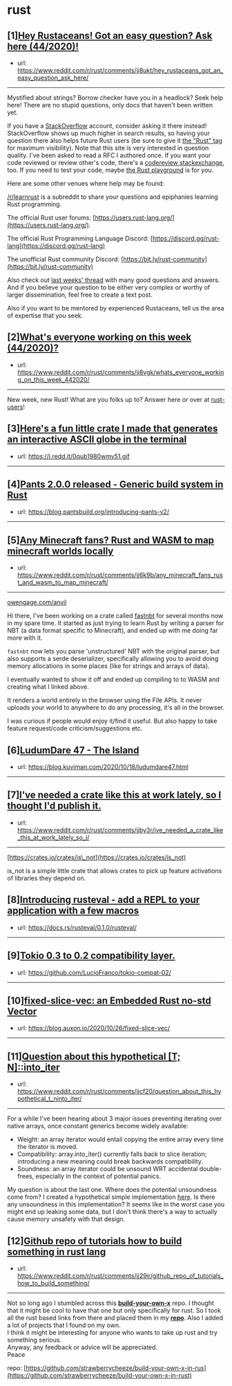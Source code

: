 # rust
## [1][Hey Rustaceans! Got an easy question? Ask here (44/2020)!](https://www.reddit.com/r/rust/comments/ji8ukt/hey_rustaceans_got_an_easy_question_ask_here/)
- url: https://www.reddit.com/r/rust/comments/ji8ukt/hey_rustaceans_got_an_easy_question_ask_here/
---
Mystified about strings? Borrow checker have you in a headlock? Seek help here! There are no stupid questions, only docs that haven't been written yet.

If you have a [StackOverflow](http://stackoverflow.com/) account, consider asking it there instead! StackOverflow shows up much higher in search results, so having your question there also helps future Rust users (be sure to give it [the "Rust" tag](http://stackoverflow.com/questions/tagged/rust) for maximum visibility). Note that this site is very interested in question quality. I've been asked to read a RFC I authored once. If you want your code reviewed or review other's code, there's a [codereview stackexchange](https://codereview.stackexchange.com/questions/tagged/rust), too. If you need to test your code, maybe [the Rust playground](https://play.rust-lang.org) is for you.

Here are some other venues where help may be found:

[/r/learnrust](https://www.reddit.com/r/learnrust) is a subreddit to share your questions and epiphanies learning Rust programming.

The official Rust user forums: [https://users.rust-lang.org/](https://users.rust-lang.org/).

The official Rust Programming Language Discord: [https://discord.gg/rust-lang](https://discord.gg/rust-lang)

The unofficial Rust community Discord: [https://bit.ly/rust-community](https://bit.ly/rust-community)

Also check out [last weeks' thread](https://reddit.com/r/rust/comments/jdwuis/hey_rustaceans_got_an_easy_question_ask_here/) with many good questions and answers. And if you believe your question to be either very complex or worthy of larger dissemination, feel free to create a text post.

Also if you want to be mentored by experienced Rustaceans, tell us the area of expertise that you seek.
## [2][What's everyone working on this week (44/2020)?](https://www.reddit.com/r/rust/comments/ji8vgk/whats_everyone_working_on_this_week_442020/)
- url: https://www.reddit.com/r/rust/comments/ji8vgk/whats_everyone_working_on_this_week_442020/
---
New week, new Rust! What are you folks up to? Answer here or over at [rust-users](https://users.rust-lang.org/t/whats-everyone-working-on-this-week-44-2020/50643?u=llogiq)!
## [3][Here's a fun little crate I made that generates an interactive ASCII globe in the terminal](https://www.reddit.com/r/rust/comments/jj0pde/heres_a_fun_little_crate_i_made_that_generates_an/)
- url: https://i.redd.it/0qub1980wmv51.gif
---

## [4][Pants 2.0.0 released - Generic build system in Rust](https://www.reddit.com/r/rust/comments/jjcbka/pants_200_released_generic_build_system_in_rust/)
- url: https://blog.pantsbuild.org/introducing-pants-v2/
---

## [5][Any Minecraft fans? Rust and WASM to map minecraft worlds locally](https://www.reddit.com/r/rust/comments/jj6k9b/any_minecraft_fans_rust_and_wasm_to_map_minecraft/)
- url: https://www.reddit.com/r/rust/comments/jj6k9b/any_minecraft_fans_rust_and_wasm_to_map_minecraft/
---
[owengage.com/anvil](https://owengage.com/anvil/)

Hi there, I've been working on a crate called [fastnbt](https://github.com/owengage/fastnbt) for several months now in my spare time. It started as just trying to learn Rust by writing a parser for NBT (a data format specific to Minecraft), and ended up with me doing far more with it.

`fastnbt` now lets you parse 'unstructured' NBT with the original parser, but also supports a serde deserializer, specifically allowing you to avoid doing memory allocations in some places (like for strings and arrays of data).

I eventually wanted to show it off and ended up compiling to to WASM and creating what I linked above.

It renders a world entirely in the browser using the File APIs. It never uploads your world to anywhere to do any processing, it's all in the browser.

I was curious if people would enjoy it/find it useful. But also happy to take feature request/code criticism/suggestions etc.
## [6][LudumDare 47 - The Island](https://www.reddit.com/r/rust/comments/jjet2n/ludumdare_47_the_island/)
- url: https://blog.kuviman.com/2020/10/18/ludumdare47.html
---

## [7][I've needed a crate like this at work lately, so I thought I'd publish it.](https://www.reddit.com/r/rust/comments/jjby3r/ive_needed_a_crate_like_this_at_work_lately_so_i/)
- url: https://www.reddit.com/r/rust/comments/jjby3r/ive_needed_a_crate_like_this_at_work_lately_so_i/
---
[https://crates.io/crates/is\_not](https://crates.io/crates/is_not)

is\_not is a simple little crate that allows crates to pick up feature activations of libraries they depend on.
## [8][Introducing rusteval - add a REPL to your application with a few macros](https://www.reddit.com/r/rust/comments/jj09i8/introducing_rusteval_add_a_repl_to_your/)
- url: https://docs.rs/rusteval/0.1.0/rusteval/
---

## [9][Tokio 0.3 to 0.2 compatibility layer.](https://www.reddit.com/r/rust/comments/jj80co/tokio_03_to_02_compatibility_layer/)
- url: https://github.com/LucioFranco/tokio-compat-02/
---

## [10][fixed-slice-vec: an Embedded Rust no-std Vector](https://www.reddit.com/r/rust/comments/jj537w/fixedslicevec_an_embedded_rust_nostd_vector/)
- url: https://blog.auxon.io/2020/10/26/fixed-slice-vec/
---

## [11][Question about this hypothetical [T; N]::into_iter](https://www.reddit.com/r/rust/comments/jjcf20/question_about_this_hypothetical_t_ninto_iter/)
- url: https://www.reddit.com/r/rust/comments/jjcf20/question_about_this_hypothetical_t_ninto_iter/
---
For a while I've been hearing about 3 major issues preventing iterating over native arrays, once constant generics become widely available:

- Weight: an array iterator would entail copying the entire array every time the iterator is moved.
- Compatibility: array.into_iter() currently falls back to slice iteration; introducing a new meaning could break backwards compatibility.
- Soundness: an array iterator could be unsound WRT accidental double-frees, especially in the context of potential panics.

My question is about the last one. Where does the potential unsoundness come from? I created a hypothetical simple implementation [here](https://gist.github.com/Lucretiel/477bf0b5b222eca8f3b77e412518a59c). Is there any unsoundness in this implementation? It seems like in the worst case you might end up leaking some data, but I don't think there's a way to actually cause memory unsafety with that design.
## [12][Github repo of tutorials how to build something in rust lang](https://www.reddit.com/r/rust/comments/jj29ir/github_repo_of_tutorials_how_to_build_something/)
- url: https://www.reddit.com/r/rust/comments/jj29ir/github_repo_of_tutorials_how_to_build_something/
---
Not so long ago I stumbled across this [**build-your-own-x**](https://github.com/danistefanovic/build-your-own-x) repo. I thought that it might be cool to have that one but only specifically for rust. So I took all the rust based links from there and placed them in my [**repo**](https://github.com/strawberrycheeze/build-your-own-x-in-rust). Also I added a lot of projects that I found on my own.   
I think it might be interesting for anyone who wants to take up rust and try something serious.   
Anyway, any feedback or advice will be appreciated.  
Peace  

repo: [https://github.com/strawberrycheeze/build-your-own-x-in-rus](https://github.com/strawberrycheeze/build-your-own-x-in-rust)
